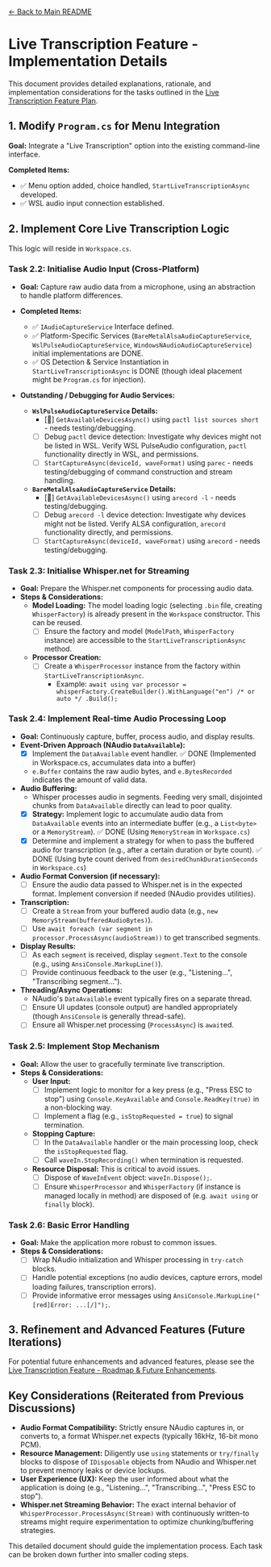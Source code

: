 [<- Back to Main README](../../README.md)

# Live Transcription Feature - Implementation Details

This document provides detailed explanations, rationale, and implementation considerations for the tasks outlined in the [Live Transcription Feature Plan](./README.md).

## 1. Modify `Program.cs` for Menu Integration

**Goal:** Integrate a "Live Transcription" option into the existing command-line interface.

**Completed Items:**

-   ✅ Menu option added, choice handled, `StartLiveTranscriptionAsync` developed.
-   ✅ WSL audio input connection established.

## 2. Implement Core Live Transcription Logic

This logic will reside in `Workspace.cs`.

### Task 2.2: Initialise Audio Input (Cross-Platform)

-   **Goal:** Capture raw audio data from a microphone, using an abstraction to handle platform differences.
-   **Completed Items:**

    -   ✅ `IAudioCaptureService` Interface defined.
    -   ✅ Platform-Specific Services (`BareMetalAlsaAudioCaptureService`, `WslPulseAudioCaptureService`, `WindowsNAudioAudioCaptureService`) initial implementations are DONE.
    -   ✅ OS Detection & Service Instantiation in `StartLiveTranscriptionAsync` is DONE (though ideal placement might be `Program.cs` for injection).

-   **Outstanding / Debugging for Audio Services:**
    -   **`WslPulseAudioCaptureService` Details:**
        -   [🚧] `GetAvailableDevicesAsync()` using `pactl list sources short` - needs testing/debugging.
        -   [ ] Debug `pactl` device detection: Investigate why devices might not be listed in WSL. Verify WSL PulseAudio configuration, `pactl` functionality directly in WSL, and permissions.
        -   [ ] `StartCaptureAsync(deviceId, waveFormat)` using `parec` - needs testing/debugging of command construction and stream handling.
    -   **`BareMetalAlsaAudioCaptureService` Details:**
        -   [🚧] `GetAvailableDevicesAsync()` using `arecord -l` - needs testing/debugging.
        -   [ ] Debug `arecord -l` device detection: Investigate why devices might not be listed. Verify ALSA configuration, `arecord` functionality directly, and permissions.
        -   [ ] `StartCaptureAsync(deviceId, waveFormat)` using `arecord` - needs testing/debugging.

### Task 2.3: Initialise Whisper.net for Streaming

-   **Goal:** Prepare the Whisper.net components for processing audio data.
-   **Steps & Considerations:**
    -   **Model Loading:** The model loading logic (selecting `.bin` file, creating `WhisperFactory`) is already present in the `Workspace` constructor. This can be reused.
        -   [ ] Ensure the factory and model (`ModelPath`, `WhisperFactory` instance) are accessible to the `StartLiveTranscriptionAsync` method.
    -   **Processor Creation:**
        -   [ ] Create a `WhisperProcessor` instance from the factory within `StartLiveTranscriptionAsync`.
            -   Example: `await using var processor = whisperFactory.CreateBuilder().WithLanguage("en") /* or auto */ .Build();`

### Task 2.4: Implement Real-time Audio Processing Loop

-   **Goal:** Continuously capture, buffer, process audio, and display results.
-   **Event-Driven Approach (NAudio `DataAvailable`):**
    -   [x] Implement the `DataAvailable` event handler. ✅ DONE (Implemented in Workspace.cs, accumulates data into a buffer)
    -   `e.Buffer` contains the raw audio bytes, and `e.BytesRecorded` indicates the amount of valid data.
-   **Audio Buffering:**
    -   Whisper processes audio in segments. Feeding very small, disjointed chunks from `DataAvailable` directly can lead to poor quality.
    -   [x] **Strategy:** Implement logic to accumulate audio data from `DataAvailable` events into an intermediate buffer (e.g., a `List<byte>` or a `MemoryStream`). ✅ DONE (Using `MemoryStream` in `Workspace.cs`)
    -   [x] Determine and implement a strategy for when to pass the buffered audio for transcription (e.g., after a certain duration or byte count). ✅ DONE (Using byte count derived from `desiredChunkDurationSeconds` in `Workspace.cs`)
-   **Audio Format Conversion (if necessary):**
    -   [ ] Ensure the audio data passed to Whisper.net is in the expected format. Implement conversion if needed (NAudio provides utilities).
-   **Transcription:**
    -   [ ] Create a `Stream` from your buffered audio data (e.g., `new MemoryStream(bufferedAudioBytes)`).
    -   [ ] Use `await foreach (var segment in processor.ProcessAsync(audioStream))` to get transcribed segments.
-   **Display Results:**
    -   [ ] As each `segment` is received, display `segment.Text` to the console (e.g., using `AnsiConsole.MarkupLine()`).
    -   [ ] Provide continuous feedback to the user (e.g., "Listening...", "Transcribing segment...").
-   **Threading/Async Operations:**
    -   NAudio's `DataAvailable` event typically fires on a separate thread.
    -   [ ] Ensure UI updates (console output) are handled appropriately (though `AnsiConsole` is generally thread-safe).
    -   [ ] Ensure all Whisper.net processing (`ProcessAsync`) is `await`ed.

### Task 2.5: Implement Stop Mechanism

-   **Goal:** Allow the user to gracefully terminate live transcription.
-   **Steps & Considerations:**
    -   **User Input:**
        -   [ ] Implement logic to monitor for a key press (e.g., "Press ESC to stop") using `Console.KeyAvailable` and `Console.ReadKey(true)` in a non-blocking way.
        -   [ ] Implement a flag (e.g., `isStopRequested = true`) to signal termination.
    -   **Stopping Capture:**
        -   [ ] In the `DataAvailable` handler or the main processing loop, check the `isStopRequested` flag.
        -   [ ] Call `waveIn.StopRecording()` when termination is requested.
    -   **Resource Disposal:** This is critical to avoid issues.
        -   [ ] Dispose of `WaveInEvent` object: `waveIn.Dispose();`.
        -   [ ] Ensure `WhisperProcessor` and `WhisperFactory` (if instance is managed locally in method) are disposed of (e.g. `await using` or `finally` block).

### Task 2.6: Basic Error Handling

-   **Goal:** Make the application more robust to common issues.
-   **Steps & Considerations:**
    -   [ ] Wrap NAudio initialization and Whisper processing in `try-catch` blocks.
    -   [ ] Handle potential exceptions (no audio devices, capture errors, model loading failures, transcription errors).
    -   [ ] Provide informative error messages using `AnsiConsole.MarkupLine("[red]Error: ...[/]");`.

## 3. Refinement and Advanced Features (Future Iterations)

For potential future enhancements and advanced features, please see the [Live Transcription Feature - Roadmap & Future Enhancements](./Roadmap.md).

## Key Considerations (Reiterated from Previous Discussions)

-   **Audio Format Compatibility:** Strictly ensure NAudio captures in, or converts to, a format Whisper.net expects (typically 16kHz, 16-bit mono PCM).
-   **Resource Management:** Diligently use `using` statements or `try/finally` blocks to dispose of `IDisposable` objects from NAudio and Whisper.net to prevent memory leaks or device lockups.
-   **User Experience (UX):** Keep the user informed about what the application is doing (e.g., "Listening...", "Transcribing...", "Press ESC to stop").
-   **Whisper.net Streaming Behavior:** The exact internal behavior of `WhisperProcessor.ProcessAsync(Stream)` with continuously written-to streams might require experimentation to optimize chunking/buffering strategies.

This detailed document should guide the implementation process. Each task can be broken down further into smaller coding steps.
